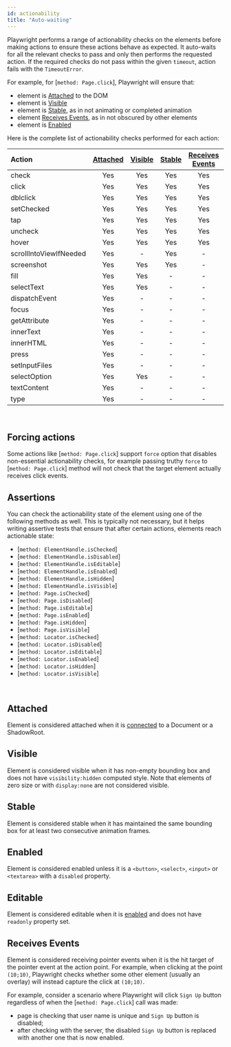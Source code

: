 ```yaml
---
id: actionability
title: "Auto-waiting"
---
```


Playwright performs a range of actionability checks on the elements before making actions to ensure these actions
behave as expected. It auto-waits for all the relevant checks to pass and only then performs the requested action. If the required checks do not pass within the given `timeout`, action fails with the `TimeoutError`.

For example, for [`method: Page.click`], Playwright will ensure that:
- element is [Attached] to the DOM
- element is [Visible]
- element is [Stable], as in not animating or completed animation
- element [Receives Events], as in not obscured by other elements
- element is [Enabled]

Here is the complete list of actionability checks performed for each action:

| Action | [Attached] | [Visible] | [Stable] | [Receives Events] | [Enabled] | [Editable] |
| :- | :-: | :-: | :-: | :-: | :-: | :-: |
| check | Yes | Yes | Yes | Yes | Yes | - |
| click | Yes | Yes | Yes | Yes | Yes | - |
| dblclick | Yes | Yes | Yes | Yes | Yes | - |
| setChecked | Yes | Yes | Yes | Yes | Yes | - |
| tap | Yes | Yes | Yes | Yes | Yes | - |
| uncheck | Yes | Yes | Yes | Yes | Yes | - |
| hover | Yes | Yes | Yes | Yes | - | - |
| scrollIntoViewIfNeeded | Yes | - | Yes | - | - | - |
| screenshot | Yes | Yes | Yes | - | - | - |
| fill | Yes | Yes | - | - | Yes | Yes |
| selectText | Yes | Yes | - | - | - | - |
| dispatchEvent | Yes | - | - | - | - | - |
| focus | Yes | - | - | - | - | - |
| getAttribute | Yes | - | - | - | - | - |
| innerText | Yes | - | - | - | - | - |
| innerHTML | Yes | - | - | - | - | - |
| press | Yes | - | - | - | - | - |
| setInputFiles | Yes | - | - | - | - | - |
| selectOption | Yes | Yes | - | - | Yes | - |
| textContent | Yes | - | - | - | - | - |
| type | Yes | - | - | - | - | - |

<br/>

## Forcing actions

Some actions like [`method: Page.click`] support `force` option that disables non-essential actionability checks,
for example passing truthy `force` to [`method: Page.click`] method will not check that the target element actually
receives click events.

## Assertions

You can check the actionability state of the element using one of the following methods as well. This is typically
not necessary, but it helps writing assertive tests that ensure that after certain actions, elements reach
actionable state:

- [`method: ElementHandle.isChecked`]
- [`method: ElementHandle.isDisabled`]
- [`method: ElementHandle.isEditable`]
- [`method: ElementHandle.isEnabled`]
- [`method: ElementHandle.isHidden`]
- [`method: ElementHandle.isVisible`]
- [`method: Page.isChecked`]
- [`method: Page.isDisabled`]
- [`method: Page.isEditable`]
- [`method: Page.isEnabled`]
- [`method: Page.isHidden`]
- [`method: Page.isVisible`]
- [`method: Locator.isChecked`]
- [`method: Locator.isDisabled`]
- [`method: Locator.isEditable`]
- [`method: Locator.isEnabled`]
- [`method: Locator.isHidden`]
- [`method: Locator.isVisible`]

<br/>

## Attached

Element is considered attached when it is [connected](https://developer.mozilla.org/en-US/docs/Web/API/Node/isConnected) to a Document or a ShadowRoot.

## Visible

Element is considered visible when it has non-empty bounding box and does not have `visibility:hidden` computed style. Note that elements of zero size or with `display:none` are not considered visible.

## Stable

Element is considered stable when it has maintained the same bounding box for at least two consecutive animation frames.

## Enabled

Element is considered enabled unless it is a `<button>`, `<select>`, `<input>` or `<textarea>` with a `disabled` property.

## Editable

Element is considered editable when it is [enabled] and does not have `readonly` property set.

## Receives Events

Element is considered receiving pointer events when it is the hit target of the pointer event at the action point. For example, when clicking at the point `(10;10)`, Playwright checks whether some other element (usually an overlay) will instead capture the click at `(10;10)`.

For example, consider a scenario where Playwright will click `Sign Up` button regardless of when the [`method: Page.click`] call was made:
- page is checking that user name is unique and `Sign Up` button is disabled;
- after checking with the server, the disabled `Sign Up` button is replaced with another one that is now enabled.

[Visible]: #visible "Visible"
[Stable]: #stable "Stable"
[Enabled]: #enabled "Enabled"
[Editable]: #editable "Editable"
[Receives Events]: #receives-events "Receives Events"
[Attached]: #attached "Attached"
